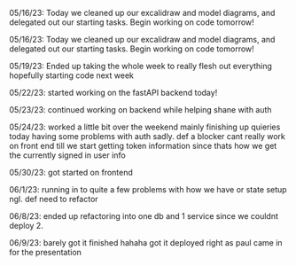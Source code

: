 05/16/23:
Today we cleaned up our excalidraw and model diagrams, and delegated out our starting tasks. Begin working on code tomorrow!

05/16/23:
Today we cleaned up our excalidraw and model diagrams, and delegated out our starting tasks. Begin working on code tomorrow!

05/19/23:
Ended up taking the whole week to really flesh out everything hopefully starting code next week

05/22/23:
started working on the fastAPI backend today!

05/23/23:
continued working on backend while helping shane with auth

05/24/23:
worked a little bit over the weekend mainly finishing up quieries today
having some problems with auth sadly. def a blocker cant really work on front end till we start getting token information since thats how we get the currently signed in user info

05/30/23:
got started on frontend

06/1/23:
running in to quite a few problems with how we have or state setup ngl. def need to refactor

06/8/23:
ended up refactoring into one db and 1 service since we couldnt deploy 2.

06/9/23:
barely got it finished hahaha got it deployed right as paul came in for the presentation
